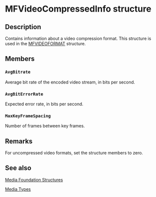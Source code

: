 # MFVideoCompressedInfo structure

## Description

Contains information about a video compression format. This structure is used in the [MFVIDEOFORMAT](https://learn.microsoft.com/windows/desktop/api/mfobjects/ns-mfobjects-mfvideoformat) structure.

## Members

### `AvgBitrate`

Average bit rate of the encoded video stream, in bits per second.

### `AvgBitErrorRate`

Expected error rate, in bits per second.

### `MaxKeyFrameSpacing`

Number of frames between key frames.

## Remarks

For uncompressed video formats, set the structure members to zero.

## See also

[Media Foundation Structures](https://learn.microsoft.com/windows/desktop/medfound/media-foundation-structures)

[Media Types](https://learn.microsoft.com/windows/desktop/medfound/media-types)